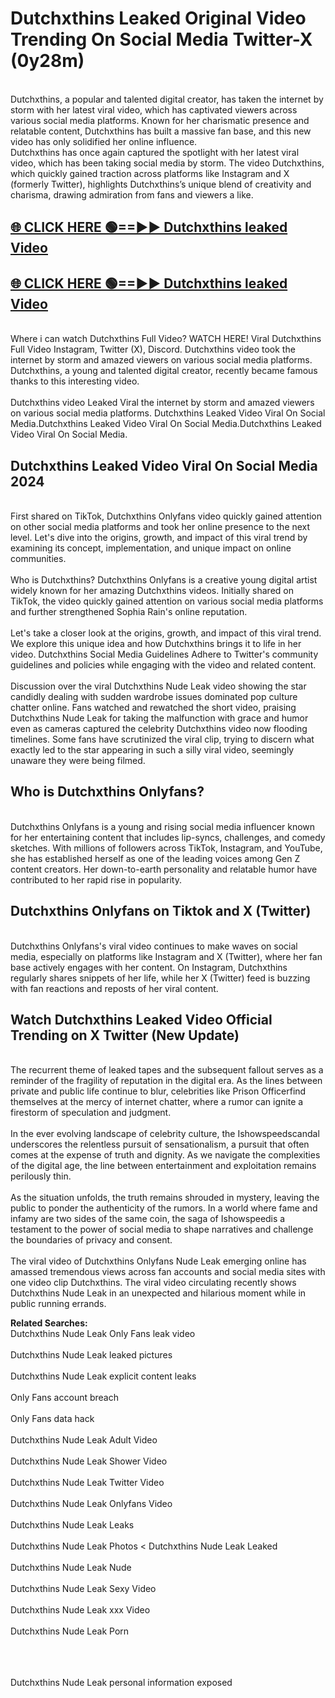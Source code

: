 # Dutchxthins Leaked Original Video Trending On Social Media Twitter-X (0y28m)

<br>
Dutchxthins, a popular and talented digital creator, has taken the internet by storm with her latest viral video, which has captivated viewers across various social media platforms. Known for her charismatic presence and relatable content, Dutchxthins has built a massive fan base, and this new video has only solidified her online influence.
<br>
Dutchxthins has once again captured the spotlight with her latest viral video, which has been taking social media by storm. The video Dutchxthins, which quickly gained traction across platforms like Instagram and X (formerly Twitter), highlights Dutchxthins’s unique blend of creativity and charisma, drawing admiration from fans and viewers a like.
<br>

## [🌐 CLICK HERE 🟢==►►  Dutchxthins leaked Video ](https://onlyclips.site?title=Dutchxthins&ref=git)

## [🌐 CLICK HERE 🟢==►►  Dutchxthins leaked Video ](https://onlyclips.site?title=Dutchxthins&ref=git)



<br>
Where i can watch Dutchxthins Full Video? WATCH HERE! Viral Dutchxthins Full Video Instagram, Twitter (X), Discord. Dutchxthins video took the internet by storm and amazed viewers on various social media platforms. Dutchxthins, a young and talented digital creator, recently became famous thanks to this interesting video.
<br><br>
Dutchxthins video Leaked Viral the internet by storm and amazed viewers on various social media platforms. Dutchxthins Leaked Video Viral On Social Media.Dutchxthins Leaked Video Viral On Social Media.Dutchxthins Leaked Video Viral On Social Media.
<br>

<h2>Dutchxthins Leaked Video Viral On Social Media 2024</h2>
<br>
First shared on TikTok, Dutchxthins Onlyfans video quickly gained attention on other social media platforms and took her online presence to the next level. Let's dive into the origins, growth, and impact of this viral trend by examining its concept, implementation, and unique impact on online communities.
<br><br>
Who is Dutchxthins? Dutchxthins Onlyfans is a creative young digital artist widely known for her amazing Dutchxthins videos. Initially shared on TikTok, the video quickly gained attention on various social media platforms and further strengthened Sophia Rain's online reputation.
<br><br>
Let's take a closer look at the origins, growth, and impact of this viral trend. We explore this unique idea and how Dutchxthins brings it to life in her video. Dutchxthins Social Media Guidelines Adhere to Twitter's community guidelines and policies while engaging with the video and related content.
<br><br>
Discussion over the viral Dutchxthins Nude Leak video showing the star candidly dealing with sudden wardrobe issues dominated pop culture chatter online. Fans watched and rewatched the short video, praising Dutchxthins Nude Leak for taking the malfunction with grace and humor even as cameras captured the celebrity Dutchxthins video now flooding timelines. Some fans have scrutinized the viral clip, trying to discern what exactly led to the star appearing in such a silly viral video, seemingly unaware they were being filmed.
<br>

<h2>Who is Dutchxthins Onlyfans?</h2>
<br>
Dutchxthins Onlyfans is a young and rising social media influencer known for her entertaining content that includes lip-syncs, challenges, and comedy sketches. With millions of followers across TikTok, Instagram, and YouTube, she has established herself as one of the leading voices among Gen Z content creators. Her down-to-earth personality and relatable humor have contributed to her rapid rise in popularity.
<br>
<h2>Dutchxthins Onlyfans on Tiktok and X (Twitter)</h2>
<br>
Dutchxthins Onlyfans's viral video continues to make waves on social media, especially on platforms like Instagram and X (Twitter), where her fan base actively engages with her content. On Instagram, Dutchxthins regularly shares snippets of her life, while her X (Twitter) feed is buzzing with fan reactions and reposts of her viral content.
<br>
<h2>Watch Dutchxthins Leaked Video Official Trending on X Twitter (New Update)</h2>
<br>
The recurrent theme of leaked tapes and the subsequent fallout serves as a reminder of the fragility of reputation in the digital era. As the lines between private and public life continue to blur, celebrities like Prison Officerfind themselves at the mercy of internet chatter, where a rumor can ignite a firestorm of speculation and judgment.
<br><br>
In the ever evolving landscape of celebrity culture, the Ishowspeedscandal underscores the relentless pursuit of sensationalism, a pursuit that often comes at the expense of truth and dignity. As we navigate the complexities of the digital age, the line between entertainment and exploitation remains perilously thin.
<br><br>
As the situation unfolds, the truth remains shrouded in mystery, leaving the public to ponder the authenticity of the rumors. In a world where fame and infamy are two sides of the same coin, the saga of Ishowspeedis a testament to the power of social media to shape narratives and challenge the boundaries of privacy and consent.
<br><br>
The viral video of Dutchxthins Onlyfans Nude Leak emerging online has amassed tremendous views across fan accounts and social media sites with one video clip Dutchxthins. The viral video circulating recently shows Dutchxthins Nude Leak in an unexpected and hilarious moment while in public running errands.
<br>

<strong>Related Searches:</strong>
<br>
Dutchxthins Nude Leak Only Fans leak video
<br><br>
Dutchxthins Nude Leak leaked pictures
<br><br>
Dutchxthins Nude Leak explicit content leaks
<br><br>
Only Fans account breach
<br><br>
Only Fans data hack
<br><br>
Dutchxthins Nude Leak Adult Video
<br><br>
Dutchxthins Nude Leak Shower Video
<br><br>
Dutchxthins Nude Leak Twitter Video
<br><br>
Dutchxthins Nude Leak Onlyfans Video
<br><br>
Dutchxthins Nude Leak Leaks
<br><br>
Dutchxthins Nude Leak Photos
<
Dutchxthins Nude Leak Leaked
<br><br>
Dutchxthins Nude Leak Nude
<br><br>
Dutchxthins Nude Leak Sexy Video
<br><br>
Dutchxthins Nude Leak xxx Video
<br><br>
Dutchxthins Nude Leak Porn
<br><br>

<br><br>
Dutchxthins Nude Leak personal information exposed